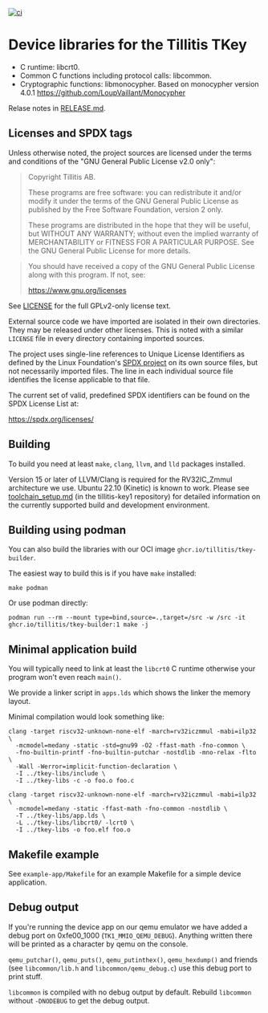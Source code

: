 [![ci](https://github.com/tillitis/tkey-libs/actions/workflows/ci.yaml/badge.svg?branch=main&event=push)](https://github.com/tillitis/tkey-libs/actions/workflows/ci.yaml)

# Device libraries for the Tillitis TKey

- C runtime: libcrt0.
- Common C functions including protocol calls: libcommon.
- Cryptographic functions: libmonocypher.
  Based on monocypher version 4.0.1
  https://github.com/LoupVaillant/Monocypher

Relase notes in [RELEASE.md](RELEASE.md).

## Licenses and SPDX tags

Unless otherwise noted, the project sources are licensed under the
terms and conditions of the "GNU General Public License v2.0 only":

> Copyright Tillitis AB.
>
> These programs are free software: you can redistribute it and/or
> modify it under the terms of the GNU General Public License as
> published by the Free Software Foundation, version 2 only.
>
> These programs are distributed in the hope that they will be useful,
> but WITHOUT ANY WARRANTY; without even the implied warranty of
> MERCHANTABILITY or FITNESS FOR A PARTICULAR PURPOSE. See the GNU
> General Public License for more details.

> You should have received a copy of the GNU General Public License
> along with this program. If not, see:
>
> https://www.gnu.org/licenses

See [LICENSE](LICENSE) for the full GPLv2-only license text.

External source code we have imported are isolated in their own
directories. They may be released under other licenses. This is noted
with a similar `LICENSE` file in every directory containing imported
sources.

The project uses single-line references to Unique License Identifiers
as defined by the Linux Foundation's [SPDX project](https://spdx.org/)
on its own source files, but not necessarily imported files. The line
in each individual source file identifies the license applicable to
that file.

The current set of valid, predefined SPDX identifiers can be found on
the SPDX License List at:

https://spdx.org/licenses/

## Building

To build you need at least `make`, `clang`, `llvm`, and `lld` packages installed. 

Version 15 or later of LLVM/Clang is required for the RV32IC\_Zmmul
architecture we use. Ubuntu 22.10 (Kinetic) is known to work. Please
see
[toolchain_setup.md](https://github.com/tillitis/tillitis-key1/blob/main/doc/toolchain_setup.md)
(in the tillitis-key1 repository) for detailed information on the
currently supported build and development environment.

## Building using podman

You can also build the libraries with our OCI image
`ghcr.io/tillitis/tkey-builder`. 

The easiest way to build this is if you have `make` installed:

```
make podman
```

Or use podman directly:

```
podman run --rm --mount type=bind,source=.,target=/src -w /src -it ghcr.io/tillitis/tkey-builder:1 make -j
```

## Minimal application build

You will typically need to link at least the `libcrt0` C runtime
otherwise your program won't even reach `main()`.

We provide a linker script in `apps.lds` which shows the linker the
memory layout.

Minimal compilation would look something like:

```
clang -target riscv32-unknown-none-elf -march=rv32iczmmul -mabi=ilp32 \
  -mcmodel=medany -static -std=gnu99 -O2 -ffast-math -fno-common \
  -fno-builtin-printf -fno-builtin-putchar -nostdlib -mno-relax -flto \
  -Wall -Werror=implicit-function-declaration \
  -I ../tkey-libs/include \
  -I ../tkey-libs -c -o foo.o foo.c

clang -target riscv32-unknown-none-elf -march=rv32iczmmul -mabi=ilp32 \
  -mcmodel=medany -static -ffast-math -fno-common -nostdlib \
  -T ../tkey-libs/app.lds \
  -L ../tkey-libs/libcrt0/ -lcrt0 \
  -I ../tkey-libs -o foo.elf foo.o

```

## Makefile example

See `example-app/Makefile` for an example Makefile for a simple device
application.

## Debug output

If you're running the device app on our qemu emulator we have added a
debug port on 0xfe00\_1000 (`TK1_MMIO_QEMU_DEBUG`). Anything written
there will be printed as a character by qemu on the console.

`qemu_putchar()`, `qemu_puts()`, `qemu_putinthex()`, `qemu_hexdump()`
and friends (see `libcommon/lib.h` and `libcommon/qemu_debug.c`) use
this debug port to print stuff.

`libcommon` is compiled with no debug output by default. Rebuild
`libcommon` without `-DNODEBUG` to get the debug output.
